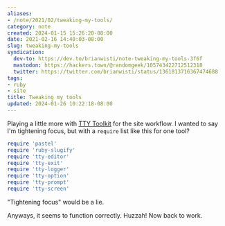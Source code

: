 ```yaml
---
aliases:
- /note/2021/02/tweaking-my-tools/
category: note
created: 2024-01-15 15:26:20-08:00
date: 2021-02-16 14:40:03-08:00
slug: tweaking-my-tools
syndication:
  dev-to: https://dev.to/brianwisti/note-tweaking-my-tools-3f6f
  mastodon: https://hackers.town/@randomgeek/105743422712512318
  twitter: https://twitter.com/brianwisti/status/1361813716367474688
tags:
- ruby
- site
title: Tweaking my tools
updated: 2024-01-26 10:22:18-08:00
---
```


Playing a little more with [TTY Toolkit](../../../card/TTY%20Toolkit.md) for the site workflow. I wanted to say I'm tightening focus, but with a `require` list like this for one tool?

````ruby
require 'pastel'
require 'ruby-slugify'
require 'tty-editor'
require 'tty-exit'
require 'tty-logger'
require 'tty-option'
require 'tty-prompt'
require 'tty-screen'
````

"Tightening focus" would be a lie.

Anyways, it seems to function correctly. Huzzah! Now back to work.